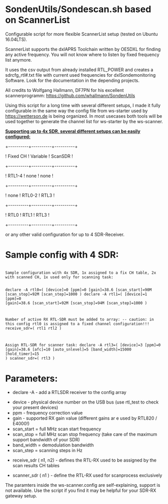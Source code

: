 # SondenUtils/Sondescan.sh based on ScannerList
Configurable script for more flexible ScannerList setup (tested on Ubuntu 16.04LTS).

ScannerList supports the dxlAPRS Toolchain written by OE5DXL for finding any active frequency. You will not know where to listen by fixed frequency list anymore.

It uses the csv output from already installed RTL_POWER and creates a sdrcfg_rtl#.txt file with current used frequencies for dxlSondemonitoring Software. Look for the documentation in the depending projects.

All credits to Wolfgang Hallmann, DF7PN for his excellent scannerprogramm:
https://github.com/whallmann/SondenUtils

Using this script for a long time with several different setups, I made it fully configurable in the same way the config file from ws-starter used by https://wetterson.de is being organized.
In most usecases both tools will be used together to generate the channel list for ws-starter by the ws-scanner.

<b><u>Supporting up to 4x SDR, several different setups can be easily configured:</u></b>

+----------+----------+----------+

! Fixed CH ! Variable ! ScanSDR  ! 

+----------+----------+----------+

!  RTL1-4  !  none    !  none    !

+----------+----------+----------+

!  none    !  RTL0-2  !  RTL3    !

+----------+----------+----------+

!  RTL0    !  RTL1    !  RTL3    !

+----------+----------+----------+

or any other valid configuration for up to 4 SDR-Receiver.

Sample config with 4 SDR:
=========================
<code>
Sample configuration with 4x SDR, 1x assigned to a fix CH table, 2x with scanned CH, 1x used only for scanning task:

declare -A rtl0=( [device]=0 [ppm]=0 [gain]=38.6 [scan_start]=90M [scan_stop]=92M [scan_step]=1000 )
declare -A rtl1=( [device]=1 [ppm]=0 [gain]=38.6 [scan_start]=92M [scan_stop]=94M [scan_step]=1000 )

Number of active RX RTL-SDR must be added to array:
 -- caution: in this config rtl0 is assigned to a fixed channel configuration!!!
receive_sdr=( rtl1 rtl2 )

Assign RTL-SDR for scanner task:
declare -A rtl3=( [device]=3 [ppm]=0 [gain]=38.6 [afc]=10 [auto_snlevel]=5 [band_width]=15000 [hold_timer]=15 )
scanner_sdr=( rtl3 )
</code>

Parameters:
===========
* declare -A   - add a RTLSDR receiver to the config array
 - device - physical device number on the USB bus (use rtl_test to check your present devices)
 - ppm - frequency correction value
 - gain - supported RX gain value (different gains ar e used by RTL820 / E4000!)
 - scan_start = full MHz scan start frequency
 - scan_stop = full MHz scan stop frequency (take care of the maximum support bandwidth of your SDR)
 - band_width = demodulation bandwidth
 - scan_step = scanning steps in Hz

* receive_sdr ( n1, n2) - defines the RTL-RX used to be assigned by the scan results CH tables 

* scanner_sdr ( n1 ) - define the RTL-RX used for scanprocess exclusively

The paramters inside the ws-scanner.config are self-explaining, support is not available. Use the script if you find it may be helpful for your SDR-RX gateway setup.


